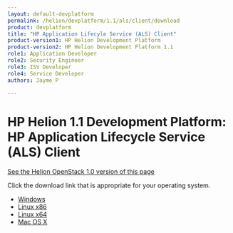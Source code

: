 ```yaml
---
layout: default-devplatform
permalink: /helion/devplatform/1.1/als/client/download
product: devplatform
title: "HP Application Lifecyle Service (ALS) Client"
product-version1: HP Helion Development Platform
product-version2: HP Helion Development Platform 1.1
role1: Application Developer
role2: Security Engineer
role3: ISV Developer 
role4: Service Developer
authors: Jayme P

---
```

<!--PUBLISHED-->
# HP Helion 1.1 Development Platform: HP Application Lifecycle Service (ALS) Client
[See the Helion OpenStack 1.0 version of this page](/als/v1/client/download)

Click the download link that is appropriate for your operating system.

* [Windows](http://clients.als.hpcloud.com/helion-1.1.0-win32-ix86.zip)
* [Linux x86](http://clients.als.hpcloud.com/helion-1.1.0-linux-glibc2.3-ix86.zip)
* [Linux x64](http://clients.als.hpcloud.com/helion-1.1.0-linux-glibc2.3-x86_64.zip)
* [Mac OS X](http://clients.als.hpcloud.com/helion-1.1.0-macosx10.5-i386-x86_64.zip)






